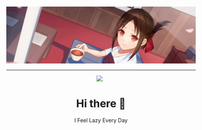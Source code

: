 [![ANIME](image_G.png)](https://github.com/Tanaka9531)

___
<p align='center'><img height="200" src="https://media1.tenor.com/images/89fe272fcd427816312f4cbcc2d22d90/tenor.gif?itemid=5588596"></a>&nbsp;&nbsp;</p>

<h1  align='center'> Hi there 👋 </h1>

<p align='center'>I Feel Lazy Every Day</p>
